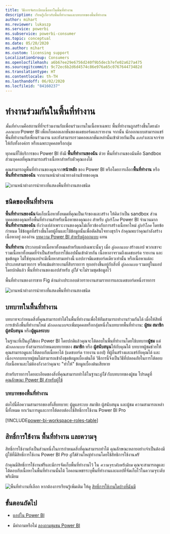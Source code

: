 ```yaml
---
title: วิธีการจัดระเบียบเนื้อหาในพื้นที่ทำงาน
description: เรียนรู้เกี่ยวกับพื้นที่ทำงานและบทบาทของพื้นที่ทำงาน
author: mihart
ms.reviewer: lukaszp
ms.service: powerbi
ms.subservice: powerbi-consumer
ms.topic: conceptual
ms.date: 05/20/2020
ms.author: mihart
ms.custom: licensing support
LocalizationGroup: Consumers
ms.openlocfilehash: a6b67ee29e6756d240f9b5decb7efe02a627a475
ms.sourcegitcommit: 9c72ec6b2d6d4574c86e976a65c076764473482d
ms.translationtype: HT
ms.contentlocale: th-TH
ms.lasthandoff: 06/02/2020
ms.locfileid: "84160237"
---
```

# <a name="collaborate-in-workspaces"></a>ทำงานร่วมกันในพื้นที่ทำงาน

 *พื้นที่ทำงาน*คือสถานที่ที่จะร่วมงานกับเพื่อนร่วมงานในเนื้อหาเฉพาะ พื้นที่ทำงานถูกสร้างขึ้นโดย*นักออกแบบ* Power BI เพื่อเก็บคอลเลกชันของแดชบอร์ดและรายงาน จากนั้น นักออกแบบสามารถแชร์พื้นที่ทำงานกับเพื่อนร่วมงาน และยังสามารถรวมคอลเลกชันเหล่านั้นเข้าด้วยกันเป็น *แอป* และแจกจ่ายให้กับทั้งองค์กร หรือเฉพาะบุคคลหรือกลุ่ม 

 ทุกคนที่ใช้บริการของ Power BI ยังมี **พื้นที่ทำงานของฉัน** ด้วย  พื้นที่ทำงานของฉันคือ Sandbox ส่วนบุคคลที่คุณสามารถสร้างเนื้อหาสำหรับตัวคุณเองได้

 คุณสามารถดูพื้นที่ทำงานของคุณจาก**หน้าหลัก** ของ Power BI หรือโดยการเลือก**พื้นที่ทำงาน** หรือ **พื้นที่ทำงานของฉัน** จากบานหน้าต่างนำทางด้านซ้ายของคุณ

 ![บานหน้าต่างการนำทางที่แสดงพื้นที่ทำงานสองชนิด](media/end-user-workspaces/power-bi-home.png)

## <a name="types-of-workspaces"></a>ชนิดของพื้นที่ทำงาน
**พื้นที่ทำงานของฉัน**จัดเก็บเนื้อหาทั้งหมดที่คุณเป็นเจ้าของและสร้าง ให้คิดว่าเป็น sandbox ส่วนบุคคลของคุณหรือพื้นที่ทำงานสำหรับเนื้อหาของคุณเอง สำหรับ *ผู้บริโภค* Power BI จำนวนมาก **พื้นที่ทำงานของฉัน** ยังว่างเปล่าเพราะงานของคุณไม่เกี่ยวข้องกับการสร้างเนื้อหาใหม่ *ผู้บริโภค* โดยข้อกำหนด ใช้ข้อมูลที่สร้างขึ้นโดยผู้อื่นและใช้ข้อมูลนั้นเพื่อตัดสินใจทางธุรกิจ ถ้าคุณพบว่าคุณกำลังสร้างเนื้อหาอยู่ ลองอ่าน [บทความ Power BI สำหรับผู้ออกแบบ](../create-reports/index.yml) แทน

**พื้นที่ทำงาน** ประกอบด้วยเนื้อหาทั้งหมดสำหรับแอปเฉพาะนั้นๆ เมื่อ *ผู้ออกแบบ* สร้างแอป พวกเขาจะรวมเนื้อหาทั้งหมดที่จำเป็นสำหรับการใช้แอปนั้นเข้าด้วยกัน เนื้อหาอาจรวมถึงแดชบอร์ด รายงาน และชุดข้อมูล ไม่ใช่ทุกแอปจะมีเนื้อหาสามอย่างนี้ แอปอาจมีแดชบอร์ดเดียวเท่านั้น หรือเนื้อหาแต่ละประเภทสามรายการ หรือแม้แต่รายงานยี่สิบรายการ ทุกอย่างขึ้นอยู่กับสิ่งที่ *ผู้ออกแบบ* รวมอยู่ในแอป โดยปกติแล้ว พื้นที่ทำงานของแอปสำหรับ *ผู้ใช้* จะไม่รวมชุดข้อมูลไว้

พื้นที่ทำงานของการขาย Fig ด้านล่างประกอบด้วยรายงานสามรายการและแดชบอร์ดหนึ่งรายการ 

![บานหน้าต่างการนำทางที่แสดงพื้นที่ทำงานสองชนิด](media/end-user-workspaces/power-bi-app-workspace.png)

## <a name="roles-in-the-workspaces"></a>บทบาทในพื้นที่ทำงาน

บทบาทจะกำหนดสิ่งที่คุณสามารถทำได้ในพื้นที่ทำงานเพื่อให้ทีมสามารถทำงานร่วมกันได้  เมื่อให้สิทธิ์การเข้าถึงพื้นที่ทำงานใหม่ *นักออกแบบ*จะเพิ่มบุคคลหรือกลุ่มหนึ่งในบทบาทพื้นที่ทำงาน: **ผู้ชม** **สมาชิก** **ผู้สนับสนุน** หรือ**ผู้ดูแลระบบ** 


ในฐานะที่เป็น*ผู้ใช้*ของ Power BI โดยปกติแล้วคุณจะโต้ตอบในพื้นที่ทำงานโดยใช้บทบาท**ผู้ชม** แต่*นักออกแบบ* ยังสามารถกำหนดบทบาทของ **สมาชิก** หรือ **ผู้สนับสนุน**ให้กับคุณได้ บทบาทผู้ชมช่วยให้คุณสามารถดูและโต้ตอบกับเนื้อหาได้ (แดชบอร์ด รายงาน แอป) ที่ผู้อื่นสร้างและแชร์กับคุณได้ และเนื่องจากบทบาทผู้ชมไม่สามารถเข้าถึงชุดข้อมูลเบื้องต้นได้ วิธีการนี้จึงเป็นวิธีที่ปลอดภัยในการโต้ตอบกับเนื้อหาและไม่ต้องกังวลว่าคุณจะ "ทำให้" ข้อมูลเบื้องต้นเสียหาย


สำหรับรายการโดยละเอียดของสิ่งที่คุณสามารถทำได้ในฐานะ*ผู้ใช้* กับบทบาทของผู้ชม โปรดดูที่ [คุณลักษณะ Power BI สำหรับผู้ใช้](end-user-features.md)


### <a name="workspace-roles"></a>บทบาทของพื้นที่ทำงาน

ต่อไปนี้คือความสามารถของทั้งสี่บทบาท: ผู้ดูแลระบบ สมาชิก ผู้สนับสนุน และผู้ชม ความสามารถเหล่านี้ทั้งหมด ยกเว้นการดูและการโต้ตอบต้องใช้สิทธิ์การใช้งาน Power BI Pro

[!INCLUDE[power-bi-workspace-roles-table](../includes/power-bi-workspace-roles-table.md)]

## <a name="licensing-workspaces-and-capacity"></a>สิทธิ์การใช้งาน พื้นที่ทำงาน และความจุ
สิทธิ์การใช้งานยังเป็นส่วนหนึ่งในการกำหนดสิ่งที่คุณสามารถทำได้ คุณลักษณะหลายอย่างจำเป็นต้องมีผู้ใช้ที่มีสิทธิ์การใช้งาน Power BI *Pro* *ผู้ใช้*ส่วนใหญ่ทำงานโดยใช้สิทธิการใช้งาน*ฟรี* 

ถ้าคุณมีสิทธิ์การใช้งานฟรีและมีการจัดเก็บพื้นที่ทำงานไว้ ใน *ความจุระดับพรีเมียม* คุณจะสามารถดูและโต้ตอบกับเนื้อหาในพื้นที่ทำงานนั้นได้ ไอคอนเพชรระบุพื้นที่ทำงานและแอปที่จัดเก็บไว้ในความจุระดับพรีเมียม

![พื้นที่ทำงานที่เลือก](media/end-user-workspaces/power-bi-diamond.png) หากต้องการเรียนรู้เพิ่มเติม ให้ดู [สิทธิ์การใช้งานใดบ้างที่ฉันมี](end-user-license.md)



## <a name="next-steps"></a>ขั้นตอนถัดไป
* [แอปใน Power BI](end-user-apps.md)    

* มีคำถามหรือไม่ [ลองถามชุมชน Power BI](https://community.powerbi.com/)

